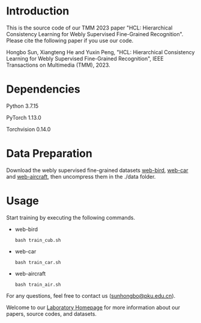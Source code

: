 # Introduction

This is the source code of our TMM 2023 paper "HCL: Hierarchical Consistency Learning for Webly Supervised Fine-Grained Recognition". Please cite the following paper if you use our code.

Hongbo Sun, Xiangteng He and Yuxin Peng, "HCL: Hierarchical Consistency Learning for Webly Supervised Fine-Grained Recognition", IEEE Transactions on Multimedia (TMM), 2023.




# Dependencies

Python 3.7.15

PyTorch 1.13.0

Torchvision 0.14.0



# Data Preparation

Download the webly supervised fine-grained datasets [web-bird](https://wsnfg-sh.oss-cn-shanghai.aliyuncs.com/web-bird.tar.gz),  [web-car](https://wsnfg-sh.oss-cn-shanghai.aliyuncs.com/web-car.tar.gz) and [web-aircraft](https://wsnfg-sh.oss-cn-shanghai.aliyuncs.com/web-aircraft.tar.gz), then uncompress them in the ./data folder.



# Usage

Start training by executing the following commands.

- web-bird

  ```
  bash train_cub.sh
  ```

- web-car

  ```
  bash train_car.sh
  ```

- web-aircraft

  ```
  bash train_air.sh
  ```



For any questions, feel free to contact us (sunhongbo@pku.edu.cn).

Welcome to our [Laboratory Homepage](http://www.icst.pku.edu.cn/mipl/home/) for more information about our papers, source codes, and datasets.
